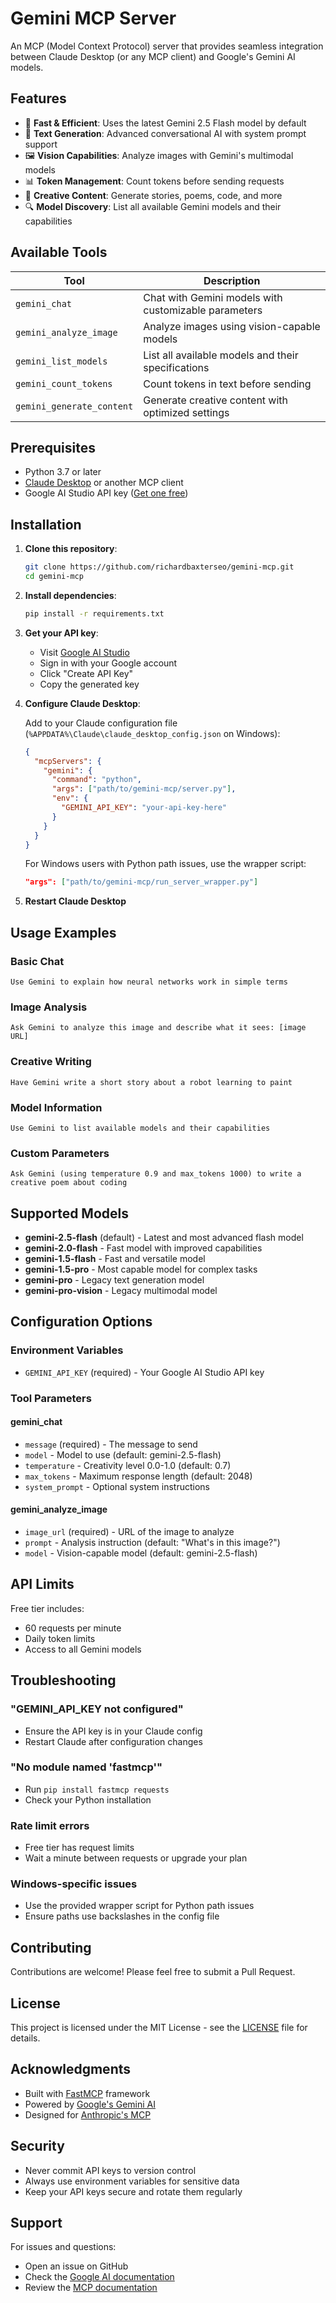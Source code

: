 # Gemini MCP Server

An MCP (Model Context Protocol) server that provides seamless integration between Claude Desktop (or any MCP client) and Google's Gemini AI models.

## Features

- 🚀 **Fast & Efficient**: Uses the latest Gemini 2.5 Flash model by default
- 💬 **Text Generation**: Advanced conversational AI with system prompt support
- 🖼️ **Vision Capabilities**: Analyze images with Gemini's multimodal models
- 📊 **Token Management**: Count tokens before sending requests
- 🎨 **Creative Content**: Generate stories, poems, code, and more
- 🔍 **Model Discovery**: List all available Gemini models and their capabilities

## Available Tools

| Tool | Description |
|------|-------------|
| `gemini_chat` | Chat with Gemini models with customizable parameters |
| `gemini_analyze_image` | Analyze images using vision-capable models |
| `gemini_list_models` | List all available models and their specifications |
| `gemini_count_tokens` | Count tokens in text before sending |
| `gemini_generate_content` | Generate creative content with optimized settings |

## Prerequisites

- Python 3.7 or later
- [Claude Desktop](https://www.anthropic.com/claude) or another MCP client
- Google AI Studio API key ([Get one free](https://makersuite.google.com/app/apikey))

## Installation

1. **Clone this repository**:
   ```bash
   git clone https://github.com/richardbaxterseo/gemini-mcp.git
   cd gemini-mcp
   ```

2. **Install dependencies**:
   ```bash
   pip install -r requirements.txt
   ```

3. **Get your API key**:
   - Visit [Google AI Studio](https://makersuite.google.com/app/apikey)
   - Sign in with your Google account
   - Click "Create API Key"
   - Copy the generated key

4. **Configure Claude Desktop**:
   
   Add to your Claude configuration file (`%APPDATA%\Claude\claude_desktop_config.json` on Windows):

   ```json
   {
     "mcpServers": {
       "gemini": {
         "command": "python",
         "args": ["path/to/gemini-mcp/server.py"],
         "env": {
           "GEMINI_API_KEY": "your-api-key-here"
         }
       }
     }
   }
   ```

   For Windows users with Python path issues, use the wrapper script:
   ```json
   "args": ["path/to/gemini-mcp/run_server_wrapper.py"]
   ```

5. **Restart Claude Desktop**

## Usage Examples

### Basic Chat
```
Use Gemini to explain how neural networks work in simple terms
```

### Image Analysis
```
Ask Gemini to analyze this image and describe what it sees: [image URL]
```

### Creative Writing
```
Have Gemini write a short story about a robot learning to paint
```

### Model Information
```
Use Gemini to list available models and their capabilities
```

### Custom Parameters
```
Ask Gemini (using temperature 0.9 and max_tokens 1000) to write a creative poem about coding
```

## Supported Models

- **gemini-2.5-flash** (default) - Latest and most advanced flash model
- **gemini-2.0-flash** - Fast model with improved capabilities
- **gemini-1.5-flash** - Fast and versatile model
- **gemini-1.5-pro** - Most capable model for complex tasks
- **gemini-pro** - Legacy text generation model
- **gemini-pro-vision** - Legacy multimodal model

## Configuration Options

### Environment Variables
- `GEMINI_API_KEY` (required) - Your Google AI Studio API key

### Tool Parameters

#### gemini_chat
- `message` (required) - The message to send
- `model` - Model to use (default: gemini-2.5-flash)
- `temperature` - Creativity level 0.0-1.0 (default: 0.7)
- `max_tokens` - Maximum response length (default: 2048)
- `system_prompt` - Optional system instructions

#### gemini_analyze_image
- `image_url` (required) - URL of the image to analyze
- `prompt` - Analysis instruction (default: "What's in this image?")
- `model` - Vision-capable model (default: gemini-2.5-flash)

## API Limits

Free tier includes:
- 60 requests per minute
- Daily token limits
- Access to all Gemini models

## Troubleshooting

### "GEMINI_API_KEY not configured"
- Ensure the API key is in your Claude config
- Restart Claude after configuration changes

### "No module named 'fastmcp'"
- Run `pip install fastmcp requests`
- Check your Python installation

### Rate limit errors
- Free tier has request limits
- Wait a minute between requests or upgrade your plan

### Windows-specific issues
- Use the provided wrapper script for Python path issues
- Ensure paths use backslashes in the config file

## Contributing

Contributions are welcome! Please feel free to submit a Pull Request.

## License

This project is licensed under the MIT License - see the [LICENSE](LICENSE) file for details.

## Acknowledgments

- Built with [FastMCP](https://github.com/jlowin/fastmcp) framework
- Powered by [Google's Gemini AI](https://ai.google.dev/)
- Designed for [Anthropic's MCP](https://modelcontextprotocol.io/)

## Security

- Never commit API keys to version control
- Always use environment variables for sensitive data
- Keep your API keys secure and rotate them regularly

## Support

For issues and questions:
- Open an issue on GitHub
- Check the [Google AI documentation](https://ai.google.dev/docs)
- Review the [MCP documentation](https://modelcontextprotocol.io/docs)